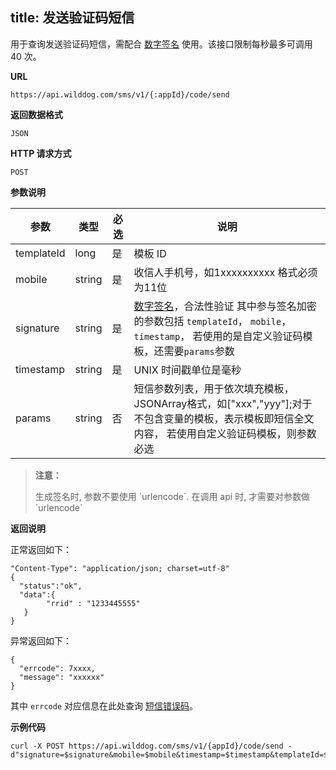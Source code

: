 
title: 发送验证码短信
---

用于查询发送验证码短信，需配合 [数字签名](/sms/guide/signature.html#数字签名验证模式) 使用。该接口限制每秒最多可调用 40 次。

**URL**

```
https://api.wilddog.com/sms/v1/{:appId}/code/send
```

**返回数据格式**

```
JSON
```

**HTTP 请求方式**  

```
POST    
```

**参数说明**

|参数           |类型           |必选       |说明|
|--------------|--------------|----------|---|
|templateId     |long            |是         |模板 ID|
|mobile          |string         |是         |收信人手机号，如1xxxxxxxxxx 格式必须为11位|
|signature      |string         |是         |[数字签名](/sms/guide/signature.html#数字签名验证模式)，合法性验证 其中参与签名加密的参数包括 `templateId`， `mobile`，`timestamp`， 若使用的是自定义验证码模板，还需要`params`参数 |
|timestamp      |string         |是         |UNIX 时间戳单位是毫秒|
|params           |string         |否         |短信参数列表，用于依次填充模板，JSONArray格式，如["xxx","yyy"];对于不包含变量的模板，表示模板即短信全文内容， 若使用自定义验证码模板，则参数必选|


<blockquote class="warning">
  <p><strong>注意：</strong></p>
  生成签名时, 参数不要使用 `urlencode`. 在调用 api 时, 才需要对参数做 `urlencode`
</blockquote>



**返回说明**

正常返回如下：

```
"Content-Type": "application/json; charset=utf-8"
{
  "status":"ok",
  "data":{
        "rrid" : "1233445555"
   }
}
```

异常返回如下：

```
{
  "errcode": 7xxxx,
  "message": "xxxxxx"
}
```
其中 `errcode` 对应信息在此处查询 [短信错误码](/sms/api/error-code.html)。

**示例代码**

```
curl -X POST https://api.wilddog.com/sms/v1/{appId}/code/send -d"signature=$signature&mobile=$mobile&timestamp=$timestamp&templateId=$templateId"
```
